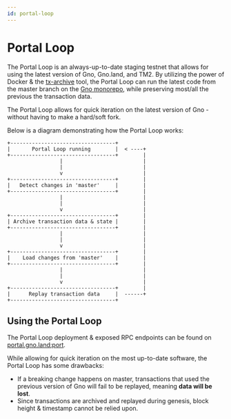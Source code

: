 ```yaml
---
id: portal-loop
---
```


# Portal Loop

The Portal Loop is an always-up-to-date staging testnet that allows for using
the latest version of Gno, Gno.land, and TM2. By utilizing the power of Docker
& the [tx-archive](https://github.com/gnolang/tx-archive) tool, the Portal Loop can run the latest code from the 
master branch on the [Gno monorepo](https://github.com/gnolang/gno), 
while preserving most/all the previous the transaction data. 

The Portal Loop allows for quick iteration on the latest version of Gno - without
having to make a hard/soft fork. 

Below is a diagram demonstrating how the Portal Loop works:
```
+----------------------------------+
|       Portal Loop running        |  < ----+ 
+----------------------------------+        |
                 |                          |
                 |                          |
                 v                          |
+----------------------------------+        |
|   Detect changes in 'master'     |        |
+----------------------------------+        |
                 |                          |
                 |                          |
                 v                          |
+----------------------------------+        |
| Archive transaction data & state |        |    
+----------------------------------+        |
                 |                          |
                 |                          |
                 v                          |
+----------------------------------+        |
|    Load changes from 'master'    |        |
+----------------------------------+        |
                 |                          |
                 |                          |
                 v                          |
+----------------------------------+        |
|      Replay transaction data     |  ------+  
+----------------------------------+
```

## Using the Portal Loop

The Portal Loop deployment & exposed RPC endpoints can be found on
[portal.gno.land:port](https://portal.gno.land).

While allowing for quick iteration on the most up-to-date software, the Portal Loop
has some drawbacks:
- If a breaking change happens on master, transactions that used the previous version of
Gno will fail to be replayed, meaning **data will be lost**. 
- Since transactions are archived and replayed during genesis, 
block height & timestamp cannot be relied upon.
